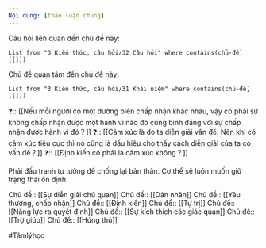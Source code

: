 ```yaml
---
Nội dung: [thảo luận chung]
---
```


Câu hỏi liên quan đến chủ đề này:
```dataview
List from "3 Kiến thức, câu hỏi/32 Câu hỏi" where contains(chủ-đề,[[]]) 
```

Chủ đề quan tâm đến chủ đề này:
```dataview
List from "3 Kiến thức, câu hỏi/31 Khái niệm" where contains(chủ-đề,[[]]) 
```
 
❓:: [[Nếu mỗi người có một đường biên chấp nhận khác nhau, vậy có phải sự không chấp nhận được một hành vi nào đó cũng bình đẳng với sự chấp nhận được hành vi đó？]] 
❓:: [[Cảm xúc là do ta diễn giải vấn đề. Nên khi có cảm xúc tiêu cực thì nó cũng là dấu hiệu cho thấy cách diễn giải của ta có vấn đề？]] 
❓:: [[Định kiến có phải là cảm xúc không？]]

Phải đấu tranh tư tưởng để chống lại bản thân. Cơ thể sẽ luôn muốn giữ trạng thái ổn định

Chủ đề:: [[Sự diễn giải chủ quan]]
Chủ đề:: [[Dán nhãn]]
Chủ đề:: [[Yêu thương, chấp nhận]]
Chủ đề:: [[Định kiến]]
Chủ đề:: [[Tự trị]]
Chủ đề:: [[Năng lực ra quyết định]]
Chủ đề:: [[Sự kích thích các giác quan]]
Chủ đề:: [[Trợ giúp]]
Chủ đề:: [[Hứng thú]]

#Tâmlýhọc
